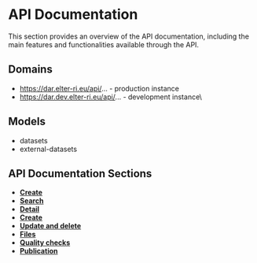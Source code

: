 # API Documentation
This section provides an overview of the API documentation, including the main features and functionalities available through the API.

## Domains
- https://dar.elter-ri.eu/api/... - production instance
- https://dar.dev.elter-ri.eu/api/... - development instance\

## Models
- datasets
- external-datasets

## API Documentation Sections
- **[Create](create.md)** 
- **[Search](search.md)** 
- **[Detail](search.md)** 
- **[Create](create.md)**
- **[Update and delete](update_delete.md)**
- **[Files](files.md)**
- **[Quality checks](quality_checks.md)**
- **[Publication](publication.md)**
